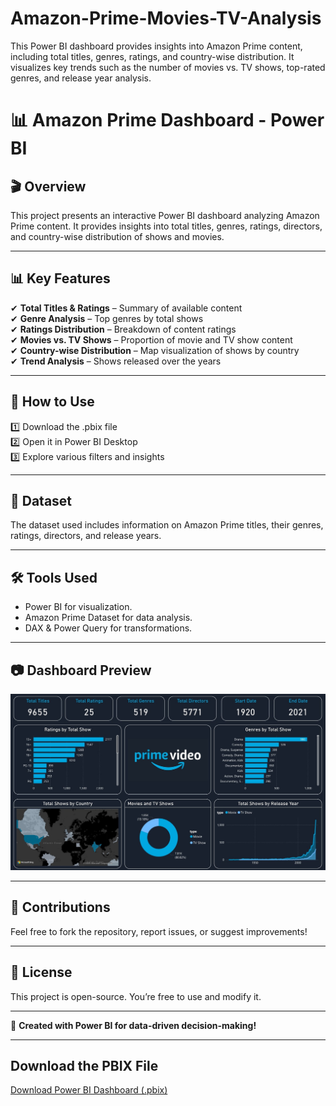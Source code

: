 # Amazon-Prime-Movies-TV-Analysis
This Power BI dashboard provides insights into Amazon Prime content, including total titles, genres, ratings, and country-wise distribution. It visualizes key trends such as the number of movies vs. TV shows, top-rated genres, and release year analysis.

# 📊 Amazon Prime Dashboard - Power BI
## 🎬 Overview
This project presents an interactive Power BI dashboard analyzing Amazon Prime content. It provides insights into total titles, genres, ratings, directors, and country-wise distribution of shows and movies.

---

## 📊 Key Features
✔ **Total Titles & Ratings** – Summary of available content  
✔ **Genre Analysis** – Top genres by total shows  
✔ **Ratings Distribution** – Breakdown of content ratings  
✔ **Movies vs. TV Shows** – Proportion of movie and TV show content  
✔ **Country-wise Distribution** – Map visualization of shows by country  
✔ **Trend Analysis** – Shows released over the years  

---

## 🚀 How to Use
1️⃣ Download the .pbix file  
2️⃣ Open it in Power BI Desktop  
3️⃣ Explore various filters and insights

---

## 📂 Dataset
The dataset used includes information on Amazon Prime titles, their genres, ratings, directors, and release years.

---

## 🛠️ Tools Used
- Power BI for visualization.
- Amazon Prime Dataset for data analysis.
- DAX & Power Query for transformations.

---

## 📷 Dashboard Preview
![Power BI Dashboard](https://github.com/Karannkoli/Amazon-Prime-Movies-TV-Analysis/blob/main/Amazon_prime_Dashboaard.jpg) 

---

## 📢 Contributions
Feel free to fork the repository, report issues, or suggest improvements!

---

## 📜 License  
This project is open-source. You’re free to use and modify it.  

---

🚀 **Created with Power BI for data-driven decision-making!**  

---


## Download the PBIX File
[Download Power BI Dashboard (.pbix)](https://github.com/Karannkoli/Amazon-Prime-Movies-TV-Analysis/blob/main/amazon_prime_dataset.csv)

